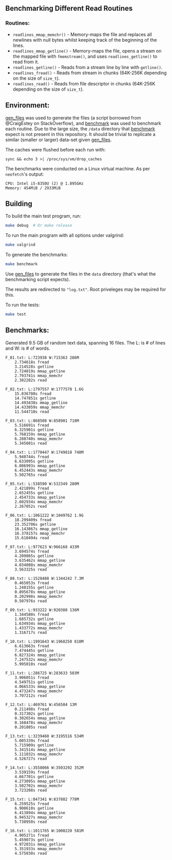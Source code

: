 ## Benchmarking Different Read Routines

### Routines:

* `readlines_mmap_memchr()`  - Memory-maps the file and replaces all newlines with null bytes whilst keeping track of the beginning of the lines. 
* `readlines_mmap_getline()` - Memory-maps the file, opens a stream on the mapped file with `fmemstream()`, and uses `readlines_getline()` to read from it.
* `readlines_getline()`      - Reads from a stream line by line with `getline()`.
* `readlines_fread()`        - Reads from stream in chunks (64K-256K depending on the size of `size_t`).
* `readlines_read()`         - Reads from file descriptor in chunks (64K-256K depending on the size of `size_t`).


## Environment:

[gen_files](gen_files) was used to generate the files (a script borrowed from
@CraigEstey on StackOverflow), and [benchmark](benchmark) 
was used to benchmark each routine. Due to the large size, the `/data` directory
that [benchmark](benchmark) expect is not present in this repository. It should be trivial to
replicate a similar (smaller or larger) data-set given [gen_files](gen_files). 

The caches were flushed before each run with:

```shell
sync && echo 3 >| /proc/sys/vm/drop_caches
```

The benchmarks were conducted on a Linux virtual machine. As per `neofetch`'s
output:

```none
CPU: Intel i5-8350U (2) @ 1.895GHz
Memory: 454MiB / 2933MiB
```

## Building

To build the main test program, run:

```bash
make debug  # Or make release 
```

To run the main program with all options under valgrind:

```bash
make valgrind
```

To generate the benchmarks:

```bash
make benchmark
```

Use [gen_files](gen_files) to generate the files in the `data` directory (that's
what the benchmarking script expects). 

The results are redirected to `"log.txt"`. Root priveleges may be required for this. 

To run the tests:

```bash
make test
```

## Benchmarks:

Generated 9.5 GB of random text data, spanning 16 files. The L: is # of lines and W: is # of words.

```none
F_01.txt: L:723938 W:715363 286M
    2.734618s fread
    3.214528s getline
    2.724019s mmap_getline
    2.793741s mmap_memchr
    2.382282s read

F_02.txt: L:1797557 W:1777578 1.6G
    15.836780s fread
    14.747851s getline
    14.493438s mmap_getline
    14.433059s mmap_memchr
    11.544710s read

F_03.txt: L:868508 W:858901 718M
    5.516691s fread
    6.325901s getline
    5.768159s mmap_getline
    6.288740s mmap_memchr
    5.345601s read

F_04.txt: L:1770447 W:1749818 748M
    5.940744s fread
    6.633095s getline
    6.086993s mmap_getline
    6.452443s mmap_memchr
    5.502765s read

F_05.txt: L:538590 W:532349 280M
    2.421899s fread
    2.652455s getline
    2.454733s mmap_getline
    2.602934s mmap_memchr
    2.267052s read

F_06.txt: L:1061222 W:1049762 1.9G
    18.299409s fread
    23.352706s getline
    16.143867s mmap_getline
    16.378157s mmap_memchr
    15.610494s read

F_07.txt: L:977623 W:966168 433M
    3.694574s fread
    4.209865s getline
    3.635462s mmap_getline
    4.034088s mmap_memchr
    3.563325s read

F_08.txt: L:1528488 W:1344242 7.3M
    0.465053s fread
    1.248155s getline
    0.895678s mmap_getline
    0.202998s mmap_memchr
    0.507976s read

F_09.txt: L:933222 W:920308 136M
    1.344580s fread
    1.685732s getline
    1.634934s mmap_getline
    1.433772s mmap_memchr
    1.316717s read

F_10.txt: L:1991643 W:1968250 810M
    6.613663s fread
    7.474445s getline
    6.827324s mmap_getline
    7.247532s mmap_memchr
    5.995010s read

F_11.txt: L:286725 W:283633 503M
    3.906051s fread
    4.549751s getline
    4.066533s mmap_getline
    4.473247s mmap_memchr
    3.707212s read

F_12.txt: L:469761 W:456504 13M
    0.211498s fread
    0.317302s getline
    0.302654s mmap_getline
    0.168478s mmap_memchr
    0.201805s read

F_13.txt: L:3239460 W:3195516 534M
    5.005339s fread
    5.715909s getline
    5.341514s mmap_getline
    5.111032s mmap_memchr
    4.526727s read

F_14.txt: L:3558066 W:3503292 352M
    3.539159s fread
    4.667701s getline
    4.273095s mmap_getline
    3.502702s mmap_memchr
    3.723208s read

F_15.txt: L:847341 W:837882 778M
    6.259525s fread
    6.900610s getline
    6.413894s mmap_getline
    6.945327s mmap_memchr
    5.730950s read

F_16.txt: L:1011765 W:1000220 581M
    4.905271s fread
    5.459073s getline
    4.972031s mmap_getline
    5.351933s mmap_memchr
    4.575030s read
```
